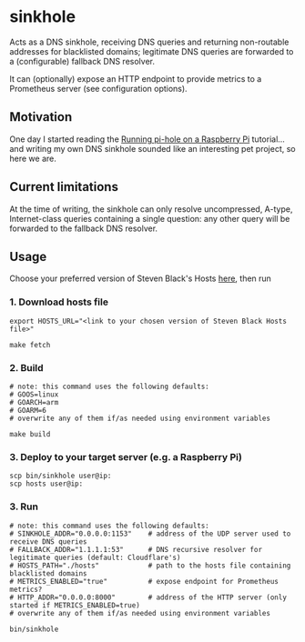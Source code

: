 # sinkhole

Acts as a DNS sinkhole, receiving DNS queries and returning non-routable addresses for blacklisted domains; legitimate DNS queries are forwarded to a (configurable) fallback DNS resolver.

It can (optionally) expose an HTTP endpoint to provide metrics to a Prometheus server (see configuration options).

## Motivation

One day I started reading the [Running pi-hole on a Raspberry Pi](https://www.raspberrypi.com/tutorials/running-pi-hole-on-a-raspberry-pi/) tutorial... and writing my own DNS sinkhole sounded like an interesting pet project, so here we are.

## Current limitations

At the time of writing, the sinkhole can only resolve uncompressed, A-type, Internet-class queries containing a single question: any other query will be forwarded to the fallback DNS resolver.

## Usage

Choose your preferred version of Steven Black's Hosts [here](https://github.com/StevenBlack/hosts#list-of-all-hosts-file-variants), then run

### 1. Download hosts file

```shell
export HOSTS_URL="<link to your chosen version of Steven Black Hosts file>"

make fetch
```

### 2. Build

```shell
# note: this command uses the following defaults:
# GOOS=linux
# GOARCH=arm
# GOARM=6
# overwrite any of them if/as needed using environment variables

make build
```

### 3. Deploy to your target server (e.g. a Raspberry Pi)

```shell
scp bin/sinkhole user@ip:
scp hosts user@ip:
```

### 3. Run

```shell
# note: this command uses the following defaults:
# SINKHOLE_ADDR="0.0.0.0:1153"    # address of the UDP server used to receive DNS queries
# FALLBACK_ADDR="1.1.1.1:53"      # DNS recursive resolver for legitimate queries (default: Cloudflare's)
# HOSTS_PATH="./hosts"            # path to the hosts file containing blacklisted domains
# METRICS_ENABLED="true"          # expose endpoint for Prometheus metrics?
# HTTP_ADDR="0.0.0.0:8000"        # address of the HTTP server (only started if METRICS_ENABLED=true)
# overwrite any of them if/as needed using environment variables

bin/sinkhole
```
